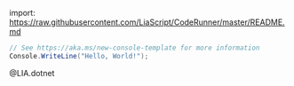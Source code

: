 <!--
author:   J.Müller

email:    Jan.Mueller4@schule.hessen.de

version:  0.0.1

language: Deutsch

narrator: Deutsch Female

comment:  

link:     https://cdn.jsdelivr.net/chartist.js/latest/chartist.min.css

script:   https://cdn.jsdelivr.net/chartist.js/latest/chartist.min.js

translation: Deutsch  translations/German.md

translation: Français translations/French.md
-->

import: https://raw.githubusercontent.com/LiaScript/CodeRunner/master/README.md

```csharp
// See https://aka.ms/new-console-template for more information
Console.WriteLine("Hello, World!");
```

@LIA.dotnet
